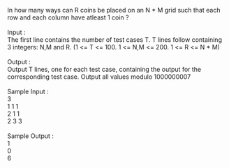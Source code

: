 <p>In how many ways can R coins be placed on an N * M grid such that each row and each column have atleast 1 coin ?<br><br>Input :<br>The first line contains the number of test cases T. T lines follow containing 3 integers: N,M and R. (1 &lt;= T &lt;= 100. 1 &lt;= N,M &lt;= 200. 1 &lt;= R &lt;= N * M)<br><br>Output :<br>Output T lines, one for each test case, containing the output for the corresponding test case. Output all values modulo 1000000007<br><br>Sample Input :<br>3<br>1 1 1<br>2 1 1<br>2 3 3<br><br>Sample Output :<br>1<br>0<br>6</p>